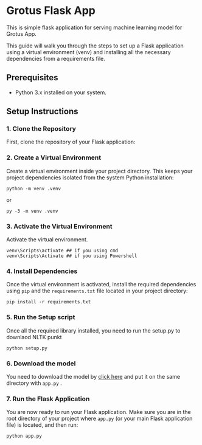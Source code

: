 # Grotus Flask App

This is simple flask application for serving machine learning model for Grotus App.

This guide will walk you through the steps to set up a Flask application using a virtual environment (venv) and installing all the necessary dependencies from a requirements file.

## Prerequisites

- Python 3.x installed on your system.

## Setup Instructions

### 1. Clone the Repository

First, clone the repository of your Flask application:

### 2. Create a Virtual Environment

Create a virtual environment inside your project directory. This keeps your project dependencies isolated from the system Python installation:

```console
python -m venv .venv
```

or

```console
py -3 -m venv .venv
```

### 3. Activate the Virtual Environment

Activate the virtual environment.

```console
venv\Scripts\activate ## if you using cmd
venv\Scripts\Activate ## if you using Powershell
```

### 4. Install Dependencies

Once the virtual environment is activated, install the required dependencies using `pip` and the `requirements.txt` file located in your project directory:

```console
pip install -r requirements.txt
```

### 5. Run the Setup script

Once all the required library installed, you need to run the setup.py to downlaod NLTK punkt

```console
python setup.py
```

### 6. Download the model

You need to download the model by [click here](https://drive.google.com/file/d/1H8p0D6PslbC2-KWOgZTgFWIPRwBoGNp8/view?usp=sharing) and put it on the same directory with `app.py` .

### 7. Run the Flask Application

You are now ready to run your Flask application. Make sure you are in the root directory of your project where `app.py` (or your main Flask application file) is located, and then run:

```python
python app.py
```
